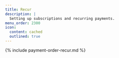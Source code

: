 ```yaml
---
title: Recur
description: |
  Setting up subscriptions and recurring payments.
menu_order: 2300
icon:
  content: cached
  outlined: true
---
```


{% include payment-order-recur.md %}
